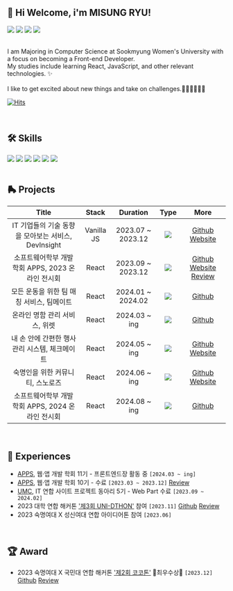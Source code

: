 ## 👋 Hi Welcome, i'm MISUNG RYU!

<div>
<a href="https://www.linkedin.com/in/misungdev/" target="_blank"><img src="https://img.shields.io/badge/Linkedin-0A66C2?style=flat-square&logo=linkedin&logoColor=white"/></a>
<a href="https://ryumii.hashnode.dev/" target="_blank"><img src="https://img.shields.io/badge/Tech Blog-2962FF?style=flat-square&logo=hashnode&logoColor=white"/></a>
<a href="https://www.instagram.com/ryumnii/" target="_blank"><img src="https://img.shields.io/badge/Instagram-E4405F?style=flat-square&logo=Instagram&logoColor=white"/></a>
<a href="mailto: misung.dev@gmail.com" target="_blank"><img src="https://img.shields.io/badge/misung.dev@gmail.com-EA4335?style=flat-square&logo=Gmail&logoColor=white"/></a>

</div>

<br>

<p>
I am Majoring in Computer Science at Sookmyung Women's University with a focus on becoming a Front-end Developer. <br/>
My studies include learning React, JavaScript, and other relevant technologies. ✨ <br/><br/>
I like to get excited about new things and take on challenges.🏄🏻‍♀️🍨🔭🥊
</p>

[![Hits](https://hits.seeyoufarm.com/api/count/incr/badge.svg?url=https%3A%2F%2Fgithub.com%2Fmisung-dev&count_bg=%23A4D8F2&title_bg=%23555555&icon=github.svg&icon_color=%23E7E7E7&title=hits&edge_flat=true)](https://hits.seeyoufarm.com)

<br>

## 🛠 Skills

<div>
<img src="https://img.shields.io/badge/HTML5-E34F26?style=flat-square&logo=HTML5&logoColor=white"/>
<img src="https://img.shields.io/badge/CSS3-F68212?style=flat-square&logo=CSS3&logoColor=white"/>
<img src="https://img.shields.io/badge/JavaScript-F7DF1E?style=flat-square&logo=JavaScript&logoColor=white"/>
<img src="https://img.shields.io/badge/React-61DAFB?style=flat-square&logo=React&logoColor=white"/>
<img src="https://img.shields.io/badge/SCSS-CC6699?style=flat-square&logo=Sass&logoColor=white"/>
<img src="https://img.shields.io/badge/StyledComponents/Emotion-DB7093?style=flat-square&logo=Styled-components&logoColor=white"/>

</div>

<br>

## 🛼 Projects

|                        Title                        |   Stack    |     Duration      |                            Type                            |                                                                                         More                                                                                         |
| :-------------------------------------------------: | :--------: | :---------------: | :--------------------------------------------------------: | :----------------------------------------------------------------------------------------------------------------------------------------------------------------------------------: |
| IT 기업들의 기술 동향을 모아보는 서비스, DevInsight | Vanilla JS | 2023.07 ~ 2023.12 | <img src="https://img.shields.io/badge/-Individual-pink"/> |                                       [Github](https://github.com/misung-dev/2023-DevInsight) [Website](https://2023-dev-insight.vercel.app/)                                        |
|  소프트웨어학부 개발 학회 APPS, 2023 온라인 전시회  |   React    | 2023.09 ~ 2023.12 |    <img src="https://img.shields.io/badge/-Team-pink"/>    | [Github](https://github.com/APPS-sookmyung/2023-APPS-Exhibition-Webpage) [Website](https://2023-apps-exhibition-webpage.vercel.app/) [Review](https://ryumii.hashnode.dev/2023-apps) |
|      모든 운동을 위한 팀 매칭 서비스, 팀메이트      |   React    | 2024.01 ~ 2024.02 |    <img src="https://img.shields.io/badge/-Team-pink"/>    |                                                                 [Github](https://github.com/TiimMate/TeamMateClient)                                                                 |
|            온라인 명함 관리 서비스, 위렛            |   React    |   2024.03 ~ ing   |    <img src="https://img.shields.io/badge/-Team-pink"/>    |                                                            [Github](https://github.com/APPS-sookmyung/2024-WELLET-client)                                                            |
|   내 손 안에 간편한 행사 관리 시스템, 체크메이트    |   React    |   2024.05 ~ ing   |    <img src="https://img.shields.io/badge/-Team-pink"/>    |                                                          [Github](https://github.com/CheckMate-sookmyung/CheckMate-client) [Website](https://www.checkmate.pe.kr/)                                                       |
|          숙명인을 위한 커뮤니티, 스노로즈           |   React    |   2024.06 ~ ing   |    <img src="https://img.shields.io/badge/-Team-pink"/>    |                                                               [Github](https://github.com/snorose/snorose-front-react)  [Website](https://www.snorose.com/)                                                                      |
|  소프트웨어학부 개발 학회 APPS, 2024 온라인 전시회  |   React    |   2024.08 ~ ing   |    <img src="https://img.shields.io/badge/-Team-pink"/>    |                                                       [Github](https://github.com/APPS-sookmyung/2024-APPS-Exhibition-Webpage)                                                       |

<br>

## 🎢 Experiences

- <a href="https://github.com/APPS-sookmyung">APPS</a>, 웹·앱 개발 학회 11기 - 프론트엔드장 활동 중 `[2024.03 ~ ing]`
- <a href="https://github.com/APPS-sookmyung">APPS</a>, 웹·앱 개발 학회 10기 - 수료 `[2023.03 ~ 2023.12]` [Review](https://ryumii.hashnode.dev/w2ajoqzof0g7ju5wrfslbeg6rcc67ccio2vme2ajcdsijjro4wg)
- <a href="https://github.com/UMC-SMWU">UMC</a>, IT 연합 사이트 프로젝트 동아리 5기 - Web Part 수료 `[2023.09 ~ 2024.02]`
- 2023 대학 연합 해커톤 <a href="https://www.instagram.com/2024_uni_d/">'제3회 UNI-DTHON'</a> 참여 `[2023.11]` [Github](https://github.com/UniD3-Hackathon-Team4/barokey) [Review](https://ryumii.hashnode.dev/3-uni-dthon)
- 2023 숙명여대 X 성신여대 연합 아이디어톤 참여 `[2023.06]`

<br>

## 🏆 Award

- 2023 숙명여대 X 국민대 연합 해커톤 <a href='https://cuboid-pipe-5a7.notion.site/2-COKOTHON-2023-4eb9005f434744fe9d0ba53e3b82c91e'>'제2회 코코톤'</a> 🏅최우수상🏅 `[2023.12]` [Github](https://github.com/cokothon-team7/PicPuzzle-client) [Review](https://ryumii.hashnode.dev/2-cokothon-2023)

<br>
